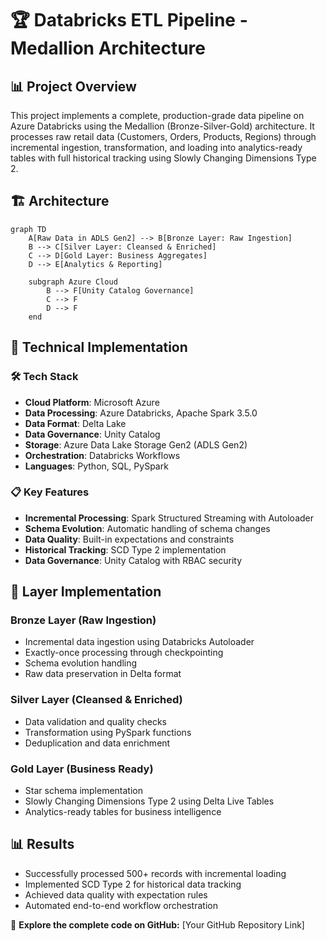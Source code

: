 # 🏆 Databricks ETL Pipeline - Medallion Architecture

## 📊 Project Overview
This project implements a complete, production-grade data pipeline on Azure Databricks using the Medallion (Bronze-Silver-Gold) architecture. It processes raw retail data (Customers, Orders, Products, Regions) through incremental ingestion, transformation, and loading into analytics-ready tables with full historical tracking using Slowly Changing Dimensions Type 2.

## 🏗️ Architecture
```mermaid
graph TD
    A[Raw Data in ADLS Gen2] --> B[Bronze Layer: Raw Ingestion]
    B --> C[Silver Layer: Cleansed & Enriched]
    C --> D[Gold Layer: Business Aggregates]
    D --> E[Analytics & Reporting]
    
    subgraph Azure Cloud
        B --> F[Unity Catalog Governance]
        C --> F
        D --> F
    end
```

## 🔧 Technical Implementation

### 🛠️ Tech Stack
- **Cloud Platform**: Microsoft Azure
- **Data Processing**: Azure Databricks, Apache Spark 3.5.0
- **Data Format**: Delta Lake
- **Data Governance**: Unity Catalog
- **Storage**: Azure Data Lake Storage Gen2 (ADLS Gen2)
- **Orchestration**: Databricks Workflows
- **Languages**: Python, SQL, PySpark

### 📋 Key Features
- **Incremental Processing**: Spark Structured Streaming with Autoloader
- **Schema Evolution**: Automatic handling of schema changes
- **Data Quality**: Built-in expectations and constraints
- **Historical Tracking**: SCD Type 2 implementation
- **Data Governance**: Unity Catalog with RBAC security

## 🚀 Layer Implementation

### Bronze Layer (Raw Ingestion)
- Incremental data ingestion using Databricks Autoloader
- Exactly-once processing through checkpointing
- Schema evolution handling
- Raw data preservation in Delta format

### Silver Layer (Cleansed & Enriched)
- Data validation and quality checks
- Transformation using PySpark functions
- Deduplication and data enrichment

### Gold Layer (Business Ready)
- Star schema implementation
- Slowly Changing Dimensions Type 2 using Delta Live Tables
- Analytics-ready tables for business intelligence

## 📊 Results
- Successfully processed 500+ records with incremental loading
- Implemented SCD Type 2 for historical data tracking
- Achieved data quality with expectation rules
- Automated end-to-end workflow orchestration

🔗 **Explore the complete code on GitHub:** [Your GitHub Repository Link]
